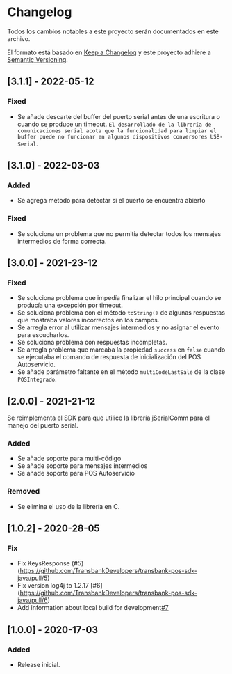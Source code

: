 # Changelog
Todos los cambios notables a este proyecto serán documentados en este archivo.

El formato está basado en [Keep a Changelog](http://keepachangelog.com/en/1.0.0/)
y este proyecto adhiere a [Semantic Versioning](http://semver.org/spec/v2.0.0.html).

## [3.1.1] - 2022-05-12
### Fixed
- Se añade descarte del buffer del puerto serial antes de una escritura o cuando se produce un timeout. `El desarrollado de la librería de comunicaciones serial acota que la funcionalidad para limpiar el buffer puede no funcionar en algunos dispositivos conversores USB-Serial`.

## [3.1.0] - 2022-03-03
### Added
- Se agrega método para detectar si el puerto se encuentra abierto 

### Fixed
- Se soluciona un problema que no permitía detectar todos los mensajes intermedios de forma correcta.

## [3.0.0] - 2021-23-12
### Fixed
- Se soluciona problema que impedía finalizar el hilo principal cuando se producía una excepción por timeout.
- Se soluciona problema con el método `toString()` de algunas respuestas que mostraba valores incorrectos en los campos.
- Se arregla error al utilizar mensajes intermedios y no asignar el evento para escucharlos.
- Se soluciona problema con respuestas incompletas.
- Se arregla problema que marcaba la propiedad `success` en `false` cuando se ejecutaba el comando de respuesta de inicialización del POS Autoservicio.
- Se añade parámetro faltante en el método `multiCodeLastSale` de la clase `POSIntegrado`.

## [2.0.0] - 2021-21-12
Se reimplementa el SDK para que utilice la librería jSerialComm para el manejo del puerto serial.

### Added
- Se añade soporte para multi-código
- Se añade soporte para mensajes intermedios
- Se añade soporte para POS Autoservicio

### Removed
- Se elimina el uso de la librería en C.

## [1.0.2] - 2020-28-05
### Fix
- Fix KeysResponse (#5) (https://github.com/TransbankDevelopers/transbank-pos-sdk-java/pull/5)
- Fix version log4j to 1.2.17 [#6] (https://github.com/TransbankDevelopers/transbank-pos-sdk-java/pull/6)
- Add information about local build for development[#7](https://github.com/TransbankDevelopers/transbank-pos-sdk-java/pull/7)

## [1.0.0] - 2020-17-03
### Added
- Release inicial.